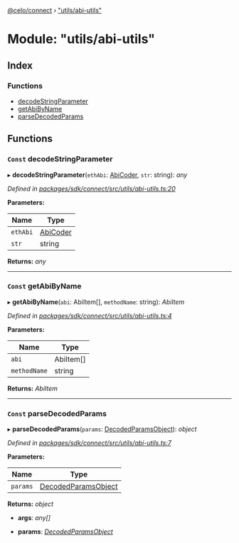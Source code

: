 [@celo/connect](../README.md) › ["utils/abi-utils"](_utils_abi_utils_.md)

# Module: "utils/abi-utils"

## Index

### Functions

* [decodeStringParameter](_utils_abi_utils_.md#const-decodestringparameter)
* [getAbiByName](_utils_abi_utils_.md#const-getabibyname)
* [parseDecodedParams](_utils_abi_utils_.md#const-parsedecodedparams)

## Functions

### `Const` decodeStringParameter

▸ **decodeStringParameter**(`ethAbi`: [AbiCoder](../interfaces/_abi_types_.abicoder.md), `str`: string): *any*

*Defined in [packages/sdk/connect/src/utils/abi-utils.ts:20](https://github.com/celo-org/celo-monorepo/blob/master/packages/sdk/connect/src/utils/abi-utils.ts#L20)*

**Parameters:**

Name | Type |
------ | ------ |
`ethAbi` | [AbiCoder](../interfaces/_abi_types_.abicoder.md) |
`str` | string |

**Returns:** *any*

___

### `Const` getAbiByName

▸ **getAbiByName**(`abi`: AbiItem[], `methodName`: string): *AbiItem*

*Defined in [packages/sdk/connect/src/utils/abi-utils.ts:4](https://github.com/celo-org/celo-monorepo/blob/master/packages/sdk/connect/src/utils/abi-utils.ts#L4)*

**Parameters:**

Name | Type |
------ | ------ |
`abi` | AbiItem[] |
`methodName` | string |

**Returns:** *AbiItem*

___

### `Const` parseDecodedParams

▸ **parseDecodedParams**(`params`: [DecodedParamsObject](../interfaces/_abi_types_.decodedparamsobject.md)): *object*

*Defined in [packages/sdk/connect/src/utils/abi-utils.ts:7](https://github.com/celo-org/celo-monorepo/blob/master/packages/sdk/connect/src/utils/abi-utils.ts#L7)*

**Parameters:**

Name | Type |
------ | ------ |
`params` | [DecodedParamsObject](../interfaces/_abi_types_.decodedparamsobject.md) |

**Returns:** *object*

* **args**: *any[]*

* **params**: *[DecodedParamsObject](../interfaces/_abi_types_.decodedparamsobject.md)*
